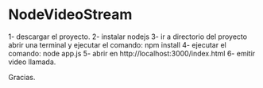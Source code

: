 # NodeVideoStream

1- descargar el proyecto.
2- instalar nodejs 
3- ir a directorio del proyecto abrir una terminal y ejecutar el comando: npm install 
4- ejecutar el comando: node app.js
5- abrir en http://localhost:3000/index.html
6- emitir video llamada.




Gracias.

